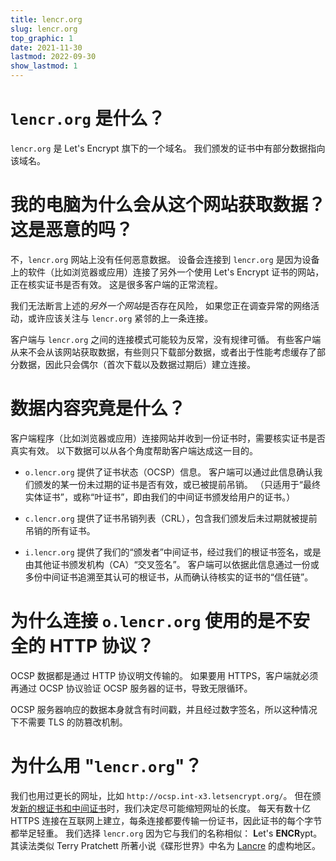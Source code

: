 ```yaml
---
title: lencr.org
slug: lencr.org
top_graphic: 1
date: 2021-11-30
lastmod: 2022-09-30
show_lastmod: 1
---
```



# `lencr.org` 是什么？

`lencr.org` 是 Let's Encrypt 旗下的一个域名。 我们颁发的证书中有部分数据指向该域名。

# 我的电脑为什么会从这个网站获取数据？ 这是恶意的吗？

不，`lencr.org` 网站上没有任何恶意数据。 设备会连接到 `lencr.org` 是因为设备上的软件（比如浏览器或应用）连接了另外一个使用 Let's Encrypt 证书的网站，正在核实证书是否有效。 这是很多客户端的正常流程。

我们无法断言上述的*另外一个网站*是否存在风险， 如果您正在调查异常的网络活动，或许应该关注与 `lencr.org` 紧邻的上一条连接。

客户端与 `lencr.org` 之间的连接模式可能较为反常，没有规律可循。 有些客户端从来不会从该网站获取数据，有些则只下载部分数据，或者出于性能考虑缓存了部分数据，因此只会偶尔（首次下载以及数据过期后）建立连接。

# 数据内容究竟是什么？

客户端程序（比如浏览器或应用）连接网站并收到一份证书时，需要核实证书是否真实有效。 以下数据可以从各个角度帮助客户端达成这一目的。

* `o.lencr.org` 提供了证书状态（OCSP）信息。 客户端可以通过此信息确认我们颁发的某一份未过期的证书是否有效，或已被提前吊销。 （只适用于“最终实体证书”，或称“叶证书”，即由我们的中间证书颁发给用户的证书。）

* `c.lencr.org` 提供了证书吊销列表（CRL），包含我们颁发后未过期就被提前吊销的所有证书。

* `i.lencr.org` 提供了我们的“颁发者”中间证书，经过我们的根证书签名，或是由其他证书颁发机构（CA）“交叉签名”。 客户端可以依据此信息通过一份或多份中间证书追溯至其认可的根证书，从而确认待核实的证书的“信任链”。

# 为什么连接 `o.lencr.org` 使用的是不安全的 HTTP 协议？

OCSP 数据都是通过 HTTP 协议明文传输的。 如果要用 HTTPS，客户端就必须再通过 OCSP 协议验证 OCSP 服务器的证书，导致无限循环。

OCSP 服务器响应的数据本身就含有时间戳，并且经过数字签名，所以这种情况下不需要 TLS 的防篡改机制。

# 为什么用 "`lencr.org`"？

我们也用过更长的网址，比如 `http://ocsp.int-x3.letsencrypt.org/`。 但在颁发[新的根证书和中间证书][1]时，我们决定尽可能缩短网址的长度。 每天有数十亿 HTTPS 连接在互联网上建立，每条连接都要传输一份证书，因此证书的每个字节都举足轻重。 我们选择 `lencr.org` 因为它与我们的名称相似： **L**et's **ENCR**ypt。 其读法类似 Terry Pratchett 所著小说《碟形世界》中名为 [Lancre][] 的虚构地区。

[1]: https://letsencrypt.org/2020/09/17/new-root-and-intermediates.html
[Lancre]: https://wiki.lspace.org/Lancre

